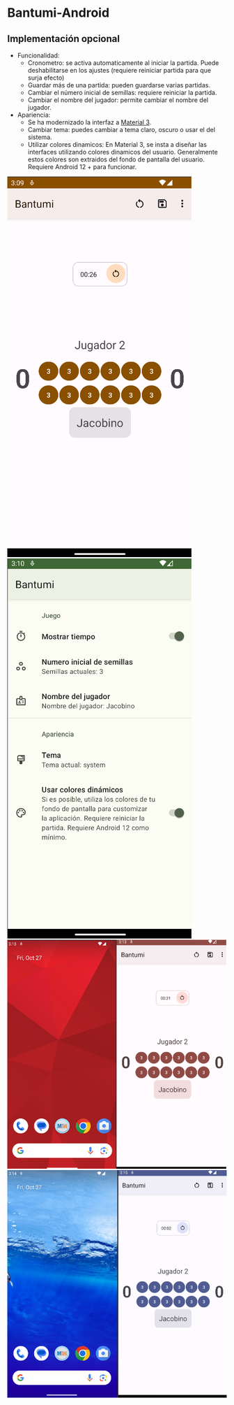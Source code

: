 # Bantumi-Android

## Implementación opcional

- Funcionalidad:
    - Cronometro: se activa automaticamente al iniciar la partida. Puede deshabilitarse en los ajustes (requiere reiniciar partida para que surja efecto)
    - Guardar más de una partida: pueden guardarse varias partidas.
    - Cambiar el número inicial de semillas: requiere reiniciar la partida.
    - Cambiar el nombre del jugador: permite cambiar el nombre del jugador.
- Apariencia:
    - Se ha modernizado la interfaz a [Material 3](https://m3.material.io/).
    - Cambiar tema: puedes cambiar a tema claro, oscuro o usar el del sistema.
    - Utilizar colores dinamicos: En Material 3, se insta a diseñar las interfaces utilizando colores dinamicos del usuario. Generalmente estos colores son extraidos del fondo de pantalla del usuario. Requiere Android 12 + para funcionar. 

![Tema por defecto](/imagesReadme/temaPorDefecto.png)
![Tema por defecto](/imagesReadme/opcColoresDinamicos.png)
![Tema por defecto](/imagesReadme/colorRojo.png)
![Tema por defecto](/imagesReadme/colorAzul.png)